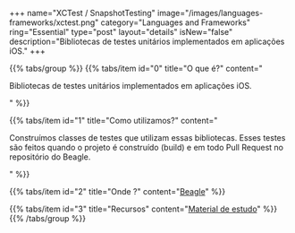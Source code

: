 +++
name="XCTest / SnapshotTesting"
image="/images/languages-frameworks/xctest.png"
category="Languages and Frameworks"
ring="Essential"
type="post"
layout="details"
isNew="false"
description="Bibliotecas de testes unitários implementados em aplicações iOS."
+++

{{% tabs/group %}}
  {{% tabs/item id="0" title="O que é?" content="<p>Bibliotecas de testes unitários implementados em aplicações iOS.</p>" %}}

  {{% tabs/item id="1" title="Como utilizamos?" content="<p>Construímos classes de testes que utilizam essas bibliotecas. Esses testes são feitos quando o projeto é construído (build) e em todo Pull Request no repositório do Beagle.</p>" %}}

  {{% tabs/item id="2" title="Onde ?" content="<a href='https://usebeagle.io/' target='_blank'>Beagle</a>" %}}

  {{% tabs/item id="3" title="Recursos" content="<a href='https://developer.apple.com/documentation/xctest' target='_blank'>Material de estudo</a>" %}}
{{% /tabs/group %}}
